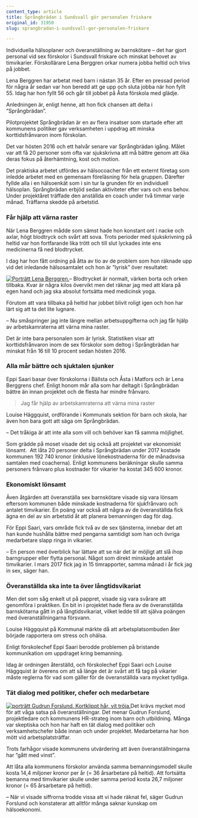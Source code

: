 ```yaml
---
content_type: article
title: Språngbrädan i Sundsvall gör personalen friskare
original_id: 31950
slug: sprangbradan-i-sundsvall-gor-personalen-friskare

---
```


Individuella hälsoplaner och överanställning av barnskötare – det har gjort personal vid sex förskolor i Sundsvall friskare och minskat behovet av timvikarier. Förskollärare Lena Berggren orkar numera jobba heltid och trivs på jobbet.

Lena Berggren har arbetat med barn i nästan 35 år. Efter en pressad period för några år sedan var hon beredd att ge upp och sluta jobba när hon fyllt 55. Idag har hon fyllt 56 och går till jobbet på Åsta förskola med glädje.

Anledningen är, enligt henne, att hon fick chansen att delta i ”Språngbrädan”.

Pilotprojektet Språngbrädan är en av flera insatser som startade efter att kommunens politiker gav verksamheten i uppdrag att minska korttidsfrånvaron inom förskolan.

Det var hösten 2016 och ett halvår senare var Språngbrädan igång. Målet var att få 20 personer som ofta var sjukskrivna att må bättre genom att öka deras fokus på återhämtning, kost och motion.

Det praktiska arbetet utfördes av hälsocoacher från ett externt företag som inledde arbetet med en gemensam föreläsning för hela gruppen. Därefter fyllde alla i en hälsoenkät som i sin tur la grunden för en individuell hälsoplan. Språngbrädan erbjöd sedan aktiviteter efter vars och ens behov. Under projektåret träffade den anställda en coach under två timmar varje månad. Träffarna skedde på arbetstid.

### Får hjälp att värna raster

När Lena Berggren mådde som sämst hade hon konstant ont i nacke och axlar, högt blodtryck och svårt att sova. Trots perioder med sjukskrivning på heltid var hon fortfarande lika trött och till slut lyckades inte ens medicinerna få ned blodtrycket.

I dag har hon fått ordning på åtta av tio av de problem som hon räknade upp vid det inledande hälsosamtalet och hon är ”lyrisk” över resultatet:

[![Porträtt Lena Berggren.](https://www.suntarbetsliv.se/wp-content/uploads/2018/05/200x240-lena-berggren-foto-mats-andersson-tt.jpg)](https://www.suntarbetsliv.se/wp-content/uploads/2018/05/200x240-lena-berggren-foto-mats-andersson-tt.jpg)– Blodtrycket är normalt, värken borta och orken tillbaka. Kvar är några kilos övervikt men det räknar jag med att klara på egen hand och jag ska absolut fortsätta med medicinsk yoga.

Förutom att vara tillbaka på heltid har jobbet blivit roligt igen och hon har lärt sig att ta det lite lugnare.

– Nu småspringer jag inte längre mellan arbetsuppgifterna och jag får hjälp av arbetskamraterna att värna mina raster.

Det är inte bara personalen som är lyrisk. Statistiken visar att korttidsfrånvaron inom de sex förskolor som deltog i Språngbrädan har minskat från 16 till 10 procent sedan hösten 2016.

### Alla mår bättre och sjuktalen sjunker

Eppi Saari basar över förskolorna i Bällsta och Åsta i Matfors och är Lena Berggrens chef. Enligt honom mår alla som har deltagit i Språngbrädan bättre än innan projektet och de flesta har mindre frånvaro.

> Jag får hjälp av arbetskamraterna att värna mina raster

Louise Häggquist, ordförande i Kommunals sektion för barn och skola, har även hon bara gott att säga om Språngbrädan.

– Det tråkiga är att inte alla som vill och behöver kan få samma möjlighet.

Som grädde på moset visade det sig också att projektet var ekonomiskt lönsamt.  Att låta 20 personer delta i Språngbrädan under 2017 kostade kommunen 192 740 kronor (inklusive lönekostnaderna för de månadsvisa samtalen med coacherna). Enligt kommunens beräkningar skulle samma personers frånvaro plus kostnader för vikarier ha kostat 345 600 kronor.

### Ekonomiskt lönsamt

Även åtgärden att överanställa sex barnskötare visade sig vara lönsam eftersom kommunen både minskade kostnaderna för sjukfrånvaro och antalet timvikarier. En poäng var också att några av de överanställda fick ägna en del av sin arbetstid åt att planera bemanningen dag för dag.

För Eppi Saari, vars område fick två av de sex tjänsterna, innebar det att han kunde hushålla bättre med pengarna samtidigt som han och övriga medarbetare slapp ringa in vikarier.

– En person med överblick har lättare att se när det är möjligt att slå ihop barngrupper eller flytta personal. Något som direkt minskade antalet timvikarier. I mars 2017 fick jag in 15 timrapporter, samma månad i år fick jag in sex, säger han.

### Överanställda ska inte ta över långtidsvikariat

Men det som såg enkelt ut på pappret, visade sig vara svårare att genomföra i praktiken. En bit in i projektet hade flera av de överanställda barnskötarna gått in på långtidsvikariat, vilket ledde till att själva poängen med överanställningarna försvann.

Louise Häggquist på Kommunal märkte då att arbetsplatsombuden åter började rapportera om stress och ohälsa.

Enligt förskolechef Eppi Saari berodde problemen på bristande kommunikation om uppdraget kring bemanning.

Idag är ordningen återställd, och förskolechef Eppi Saari och Louise Häggquist är överens om att så länge det är svårt att få tag på vikarier måste reglerna för vad som gäller för de överanställda vara mycket tydliga.

### Tät dialog med politiker, chefer och medarbetare

[![porträtt Gudrun Forslund. Kortklippt hår, vit tröja.](https://www.suntarbetsliv.se/wp-content/uploads/2018/05/200x220-gudrun-forslund.jpg)](https://www.suntarbetsliv.se/wp-content/uploads/2018/05/200x220-gudrun-forslund.jpg)Det krävs mycket mod för att våga satsa på överanställningar. Det menar Gudrun Forslund, projektledare och kommunens HR-strateg inom barn och utbildning. Många var skeptiska och hon har haft en tät dialog med politiker och verksamhetschefer både innan och under projektet. Medarbetarna har hon mött vid arbetsplatsträffar.

Trots farhågor visade kommunens utvärdering att även överanställningarna har ”gått med vinst”.

Att låta alla kommunens förskolor använda samma bemanningsmodell skulle kosta 14,4 miljoner kronor per år (= 36 årsarbetare på heltid). Att fortsätta bemanna med timvikarier skulle under samma period kosta 26,7 miljoner kronor (= 65 årsarbetare på heltid).

– När vi visade siffrorna trodde vissa att vi hade räknat fel, säger Gudrun Forslund och konstaterar att alltför många saknar kunskap om hälsoekonomi.

